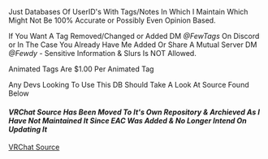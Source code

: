 Just Databases Of UserID's With Tags/Notes In Which I Maintain Which Might Not Be 100% Accurate or Possibly Even Opinion Based.

If You Want A Tag Removed/Changed or Added DM *@FewTags* On Discord or In The Case You Already Have Me Added Or Share A Mutual Server DM *@Fewdy* - Sensitive Information & Slurs Is NOT Allowed.

Animated Tags Are $1.00 Per Animated Tag

Any Devs Looking To Use This DB Should Take A Look At Source Found Below

#### *VRChat Source Has Been Moved To It's Own Repository & Archieved As I Have Not Maintained It Since EAC Was Added & No Longer Intend On Updating It*
[VRChat Source](https://github.com/Fewdys/FewTags-VRC-Source)
